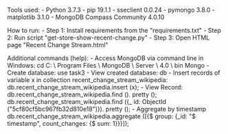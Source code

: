Tools used:
    - Python 3.7.3
        - pip 19.1.1
        - sseclient 0.0.24
        - pymongo 3.8.0
        - matplotlib 3.1.0
    - MongoDB Compass Community 4.0.10

How to run:
     - Step 1: Install requirements from the "requirements.txt"
     - Step 2: Run script "get-store-show-recent-change.py"
     - Step 3: Open HTML page "Recent Change Stream.html"

Additional commands (help):
    - Access MongoDB via command line in Windows:
     cd C: \ Program Files \ MongoDB \ Server \ 4.0 \ bin
     Mongo
    - Create database:
     use task3
    - View created database:
     db
    - Insert records of variable x in collection recent_change_stream_wikipedia:
     db.recent_change_stream_wikipedia.insert (x);
    - View Record:
     db.recent_change_stream_wikipedia.find (). pretty ();
     db.recent_change_stream_wikipedia.find ({_ id: ObjectId ("5cf80cf5bc967fb32d810e18")}). pretty ();
    - Aggregate by timestamp
     db.recent_change_stream_wikipedia.aggregate ([{$ group: {_id: "$ timestamp", count_changes: {$ sum: 1}}}]);
